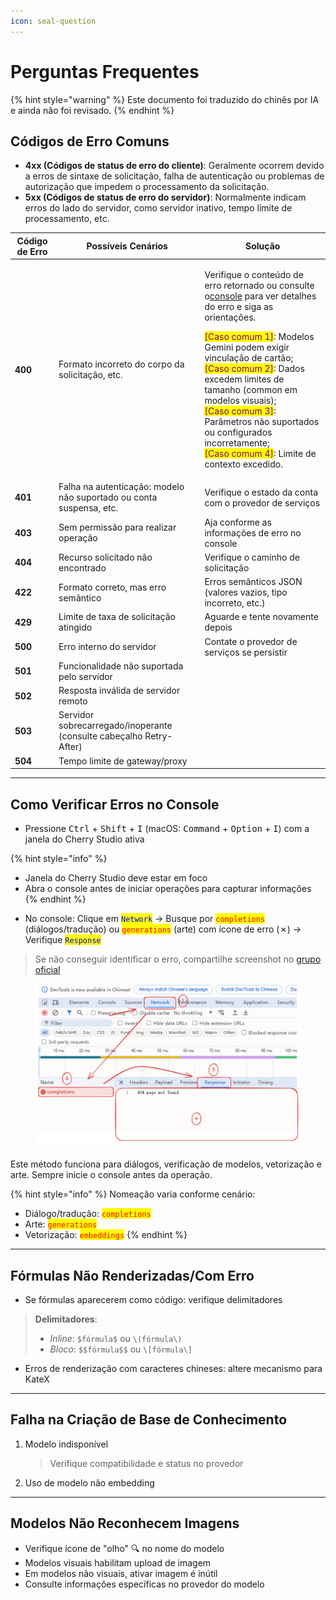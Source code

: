 ```yaml
---
icon: seal-question
---
```

# Perguntas Frequentes


{% hint style="warning" %}
Este documento foi traduzido do chinês por IA e ainda não foi revisado.
{% endhint %}




## Códigos de Erro Comuns

* **4xx (Códigos de status de erro do cliente)**: Geralmente ocorrem devido a erros de sintaxe de solicitação, falha de autenticação ou problemas de autorização que impedem o processamento da solicitação.
* **5xx (Códigos de status de erro do servidor)**: Normalmente indicam erros do lado do servidor, como servidor inativo, tempo limite de processamento, etc.

| Código de Erro | Possíveis Cenários                                                    | Solução                                                                                                                                                                                                                                                                                                                                                                                                                                                                                                         |
| ------------- | -------------------------------------------------------------------- | ---------------------------------------------------------------------------------------------------------------------------------------------------------------------------------------------------------------------------------------------------------------------------------------------------------------------------------------------------------------------------------------------------------------------------------------------------------------------------------------------------------------------- |
| **400**       | Formato incorreto do corpo da solicitação, etc.                         | <p>Verifique o conteúdo de erro retornado ou consulte o<a href="questions.md#kong-zhi-tai-bao-cuo-cha-kan-fang-fa">console</a> para ver detalhes do erro e siga as orientações.</p><p><mark style="color:purple;">[Caso comum 1]</mark>: Modelos Gemini podem exigir vinculação de cartão;<br><mark style="color:purple;">[Caso comum 2]</mark>: Dados excedem limites de tamanho (common em modelos visuais);<br><mark style="color:purple;">[Caso comum 3]</mark>: Parâmetros não suportados ou configurados incorretamente;<br><mark style="color:purple;">[Caso comum 4]</mark>: Limite de contexto excedido.</p> |
| **401**       | Falha na autenticação: modelo não suportado ou conta suspensa, etc.                | Verifique o estado da conta com o provedor de serviços                                                                                                                                                                                                                                                                                                                                                                                                                                                               |
| **403**       | Sem permissão para realizar operação                                    | Aja conforme as informações de erro no console                                                                                                                                                                                                                                                                                                                                                                                                                                                                       |
| **404**       | Recurso solicitado não encontrado                                     | Verifique o caminho de solicitação                                                                                                                                                                                                                                                                                                                                                                                                                                                                               |
| **422**       | Formato correto, mas erro semântico                                   | Erros semânticos JSON (valores vazios, tipo incorreto, etc.)                                                                                                                                                                                                                                                                                                                                                                                                                                                 |
| **429**       | Limite de taxa de solicitação atingido                               | Aguarde e tente novamente depois                                                                                                                                                                                                                                                                                                                                                                                                                                                                             |
| **500**       | Erro interno do servidor                                              | Contate o provedor de serviços se persistir                                                                                                                                                                                                                                                                                                                                                                                                                                                                     |
| **501**       | Funcionalidade não suportada pelo servidor                            |                                                                                                                                                                                                                                                                                                                                                                                                                                                                                                                   |
| **502**       | Resposta inválida de servidor remoto                                  |                                                                                                                                                                                                                                                                                                                                                                                                                                                                                                                   |
| **503**       | Servidor sobrecarregado/inoperante (consulte cabeçalho Retry-After)     |                                                                                                                                                                                                                                                                                                                                                                                                                                                                                                                   |
| **504**       | Tempo limite de gateway/proxy                                         |                                                                                                                                                                                                                                                                                                                                                                                                                                                                                                                   |

***

## Como Verificar Erros no Console

* Pressione <kbd>Ctrl</kbd> + <kbd>Shift</kbd> + <kbd>I</kbd> (macOS: <kbd>Command</kbd> + <kbd>Option</kbd> + <kbd>I</kbd>) com a janela do Cherry Studio ativa

{% hint style="info" %}
- Janela do Cherry Studio deve estar em foco
- Abra o console antes de iniciar operações para capturar informações
{% endhint %}

* No console: Clique em <mark style="color:blue;">`Network`</mark> → Busque por <mark style="color:red;">`completions`</mark> (diálogos/tradução) ou <mark style="color:red;">`generations`</mark> (arte) com ícone de erro (✗) → Verifique <mark style="color:blue;">`Response`</mark>

> Se não conseguir identificar o erro, compartilhe screenshot no [grupo oficial](https://t.me/CherryStudioAI)

<figure><img src="../.gitbook/assets/image (1) (1) (1) (1) (1) (1) (1).png" alt="" width="563"><figcaption></figcaption></figure>

Este método funciona para diálogos, verificação de modelos, vetorização e arte. Sempre inicie o console antes da operação.

{% hint style="info" %}
Nomeação varia conforme cenário:
- Diálogo/tradução: <mark style="color:red;">`completions`</mark>
- Arte: <mark style="color:red;">`generations`</mark>
- Vetorização: <mark style="color:red;">`embeddings`</mark>
{% endhint %}

***

## Fórmulas Não Renderizadas/Com Erro

* Se fórmulas aparecerem como código: verifique delimitadores
> **Delimitadores**:  
> - *Inline*: `$fórmula$` ou `\(fórmula\)`  
> - *Bloco*: `$$fórmula$$` ou `\[fórmula\]`
* Erros de renderização com caracteres chineses: altere mecanismo para KateX

***

## Falha na Criação de Base de Conhecimento

1. Modelo indisponível  
   > Verifique compatibilidade e status no provedor
2. Uso de modelo não embedding

***

## Modelos Não Reconhecem Imagens

* Verifique ícone de "olho" 🔍 no nome do modelo
* Modelos visuais habilitam upload de imagem
* Em modelos não visuais, ativar imagem é inútil
* Consulte informações específicas no provedor do modelo